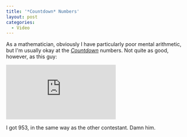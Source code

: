 ```yaml
---
title: '*Countdown* Numbers'
layout: post
categories:
  - Video
---
```

As a mathematician, obviously I have particularly poor mental arithmetic, but I'm usually okay at the _[Countdown](https://en.wikipedia.org/wiki/Countdown_(game_show))_ numbers. Not quite as good, however, as this guy:

<iframe class="yt" src="https://www.youtube.com/embed/6mCgiaAFCu8" frameborder="0" allow="encrypted-media" allowfullscreen></iframe>

I got 953, in the same way as the other contestant. Damn him.
